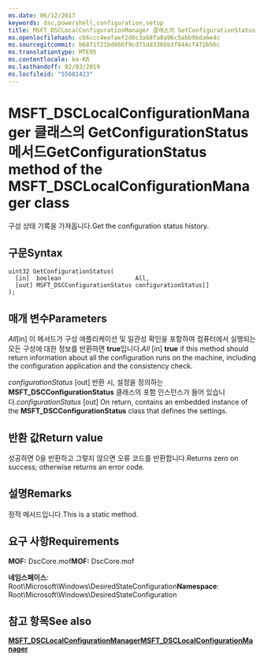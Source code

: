 ```yaml
---
ms.date: 06/12/2017
keywords: dsc,powershell,configuration,setup
title: MSFT_DSCLocalConfigurationManager 클래스의 GetConfigurationStatus 메서드
ms.openlocfilehash: c66ccc4eefaef2d0c3a68fa8a96c5abb9bda6e4c
ms.sourcegitcommit: b6871f21bd666f9cd71dd336bb3f844cf472b56c
ms.translationtype: MTE95
ms.contentlocale: ko-KR
ms.lasthandoff: 02/03/2019
ms.locfileid: "55681423"
---
```

# <a name="getconfigurationstatus-method-of-the-msftdsclocalconfigurationmanager-class"></a><span data-ttu-id="8c291-103">MSFT_DSCLocalConfigurationManager 클래스의 GetConfigurationStatus 메서드</span><span class="sxs-lookup"><span data-stu-id="8c291-103">GetConfigurationStatus method of the MSFT_DSCLocalConfigurationManager class</span></span>

<span data-ttu-id="8c291-104">구성 상태 기록을 가져옵니다.</span><span class="sxs-lookup"><span data-stu-id="8c291-104">Get the configuration status history.</span></span>

## <a name="syntax"></a><span data-ttu-id="8c291-105">구문</span><span class="sxs-lookup"><span data-stu-id="8c291-105">Syntax</span></span>

```mof
uint32 GetConfigurationStatus(
  [in]  boolean                     All,
  [out] MSFT_DSCConfigurationStatus configurationStatus[]
);
```

## <a name="parameters"></a><span data-ttu-id="8c291-106">매개 변수</span><span class="sxs-lookup"><span data-stu-id="8c291-106">Parameters</span></span>

<span data-ttu-id="8c291-107">*All*\[in\] 이 메서드가 구성 애플리케이션 및 일관성 확인을 포함하여 컴퓨터에서 실행되는 모든 구성에 대한 정보를 반환하면 **true**입니다.</span><span class="sxs-lookup"><span data-stu-id="8c291-107">*All* \[in\] **true** if this method should return information about all the configuration runs on the machine, including the configuration application and the consistency check.</span></span>

<span data-ttu-id="8c291-108">*configurationStatus* \[out\] 반환 시, 설정을 정의하는 **MSFT_DSCConfigurationStatus** 클래스의 포함 인스턴스가 들어 있습니다.</span><span class="sxs-lookup"><span data-stu-id="8c291-108">*configurationStatus* \[out\] On return, contains an embedded instance of the **MSFT_DSCConfigurationStatus** class that defines the settings.</span></span>

## <a name="return-value"></a><span data-ttu-id="8c291-109">반환 값</span><span class="sxs-lookup"><span data-stu-id="8c291-109">Return value</span></span>

<span data-ttu-id="8c291-110">성공하면 0을 반환하고 그렇지 않으면 오류 코드를 반환합니다.</span><span class="sxs-lookup"><span data-stu-id="8c291-110">Returns zero on success; otherwise returns an error code.</span></span>

## <a name="remarks"></a><span data-ttu-id="8c291-111">설명</span><span class="sxs-lookup"><span data-stu-id="8c291-111">Remarks</span></span>

<span data-ttu-id="8c291-112">정적 메서드입니다.</span><span class="sxs-lookup"><span data-stu-id="8c291-112">This is a static method.</span></span>

## <a name="requirements"></a><span data-ttu-id="8c291-113">요구 사항</span><span class="sxs-lookup"><span data-stu-id="8c291-113">Requirements</span></span>

<span data-ttu-id="8c291-114">**MOF:** DscCore.mof</span><span class="sxs-lookup"><span data-stu-id="8c291-114">**MOF:** DscCore.mof</span></span>

<span data-ttu-id="8c291-115">**네임스페이스**: Root\Microsoft\Windows\DesiredStateConfiguration</span><span class="sxs-lookup"><span data-stu-id="8c291-115">**Namespace**: Root\Microsoft\Windows\DesiredStateConfiguration</span></span>

## <a name="see-also"></a><span data-ttu-id="8c291-116">참고 항목</span><span class="sxs-lookup"><span data-stu-id="8c291-116">See also</span></span>

[<span data-ttu-id="8c291-117">**MSFT_DSCLocalConfigurationManager**</span><span class="sxs-lookup"><span data-stu-id="8c291-117">**MSFT_DSCLocalConfigurationManager**</span></span>](msft-dsclocalconfigurationmanager.md)
